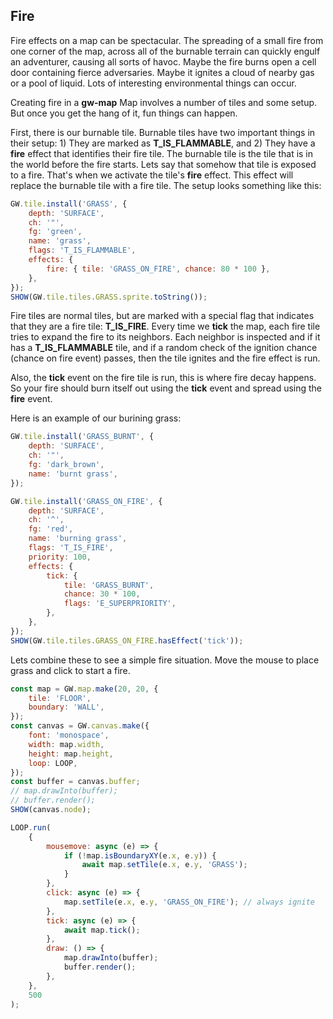 ## Fire

Fire effects on a map can be spectacular. The spreading of a small fire from one corner of the map, across all of the burnable terrain can quickly engulf an adventurer, causing all sorts of havoc. Maybe the fire burns open a cell door containing fierce adversaries. Maybe it ignites a cloud of nearby gas or a pool of liquid. Lots of interesting environmental things can occur.

Creating fire in a **gw-map** Map involves a number of tiles and some setup. But once you get the hang of it, fun things can happen.

First, there is our burnable tile. Burnable tiles have two important things in their setup: 1) They are marked as **T_IS_FLAMMABLE**, and 2) They have a **fire** effect that identifies their fire tile. The burnable tile is the tile that is in the world before the fire starts. Lets say that somehow that tile is exposed to a fire. That's when we activate the tile's **fire** effect. This effect will replace the burnable tile with a fire tile. The setup looks something like this:

```js
GW.tile.install('GRASS', {
    depth: 'SURFACE',
    ch: '"',
    fg: 'green',
    name: 'grass',
    flags: 'T_IS_FLAMMABLE',
    effects: {
        fire: { tile: 'GRASS_ON_FIRE', chance: 80 * 100 },
    },
});
SHOW(GW.tile.tiles.GRASS.sprite.toString());
```

Fire tiles are normal tiles, but are marked with a special flag that indicates that they are a fire tile: **T_IS_FIRE**. Every time we **tick** the map, each fire tile tries to expand the fire to its neighbors. Each neighbor is inspected and if it has a **T_IS_FLAMMABLE** tile, and if a random check of the ignition chance (chance on fire event) passes, then the tile ignites and the fire effect is run.

Also, the **tick** event on the fire tile is run, this is where fire decay happens. So your fire should burn itself out using the **tick** event and spread using the **fire** event.

Here is an example of our burining grass:

```js
GW.tile.install('GRASS_BURNT', {
    depth: 'SURFACE',
    ch: '"',
    fg: 'dark_brown',
    name: 'burnt grass',
});

GW.tile.install('GRASS_ON_FIRE', {
    depth: 'SURFACE',
    ch: '^',
    fg: 'red',
    name: 'burning grass',
    flags: 'T_IS_FIRE',
    priority: 100,
    effects: {
        tick: {
            tile: 'GRASS_BURNT',
            chance: 30 * 100,
            flags: 'E_SUPERPRIORITY',
        },
    },
});
SHOW(GW.tile.tiles.GRASS_ON_FIRE.hasEffect('tick'));
```

Lets combine these to see a simple fire situation. Move the mouse to place grass and click to start a fire.

```js
const map = GW.map.make(20, 20, {
    tile: 'FLOOR',
    boundary: 'WALL',
});
const canvas = GW.canvas.make({
    font: 'monospace',
    width: map.width,
    height: map.height,
    loop: LOOP,
});
const buffer = canvas.buffer;
// map.drawInto(buffer);
// buffer.render();
SHOW(canvas.node);

LOOP.run(
    {
        mousemove: async (e) => {
            if (!map.isBoundaryXY(e.x, e.y)) {
                await map.setTile(e.x, e.y, 'GRASS');
            }
        },
        click: async (e) => {
            map.setTile(e.x, e.y, 'GRASS_ON_FIRE'); // always ignite
        },
        tick: async (e) => {
            await map.tick();
        },
        draw: () => {
            map.drawInto(buffer);
            buffer.render();
        },
    },
    500
);
```
